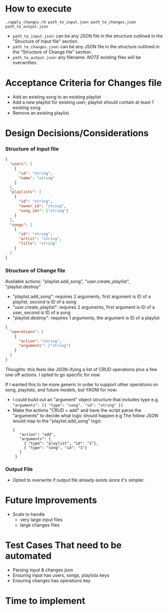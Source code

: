 # How to execute

`./apply_changes.rb path_to_input.json path_to_changes.json path_to_output.json`

- `path_to_input.json`: can be any JSON file in the structure outlined in the "Structure of Input file" section.
- `path_to_changes.json`: can be any JSON file in the structure outlined in the "Structure of Change file" section.
- `path_to_output.json`: any filename. _NOTE_ existing files will be overwritten.

# Acceptance Criteria for Changes file

- Add an existing song to an existing playlist
- Add a new playlist for existing user; playlist should contain at least 1 existing song
- Remove an existing playlist

# Design Decisions/Considerations

### Structure of Input file

```json
{
  "users": [
    {
      "id": "string",
      "name": "string"
    }
  ],
  "playlists": [
    {
      "id": "string",
      "owner_id": "string",
      "song_ids": ["string"]
    }
  ],
  "songs": [
    {
      "id": "string",
      "artist": "string",
      "title": "string"
    }
  ]
}
```

### Structure of Change file

Available actions: "playlist.add_song", "user.create_playlist", "playlist.destroy"

- "playlist.add_song": requires 2 arguments, first argument is ID of a playlist, second is ID of a song
- "user.create_playlist": requires 2 arguments, first argument is ID of a user, second is ID of a song
- "playlist.destroy": requires 1 arguments, the argument is ID of a playlist

```json
{
  "operations": [
    {
      "action": "string",
      "arguments": ["string"]
    }
  ]
}
```

_Thoughts_: this feels like JSON-ifying a list of CRUD operations plus a few one off actions. I opted to go specific for now.

If I wanted this to be more generic in order to support other
operations on song, playlists, and future models, but YAGNI for now:

- I could build out an "argument" object structure that includes type
  e.g. `"arguments": [{ "type": "song", "id": "string" }]`
- Make the actions "CRUD + add" and have the script parse the "arguments"
  to decide what logic should happen
  e.g
  The follow JSON would map to the "playlist.add_song" logic
  ```
  {
     "action": "add",
     "arguments": [
       { "type": "playlist", "id": "2"},
       { "type": "song", "id": "1"}
     ]
   }
  ```

### Output File

- Opted to overwrite if output file already exists since it's simpler.

# Future Improvements

- Scale to handle
  - very large input files
  - large changes files

# Test Cases That need to be automated

- Parsing input & changes json
- Ensuring input has users, songs, playlists keys
- Ensuring changes has operations key

# Time to implement
